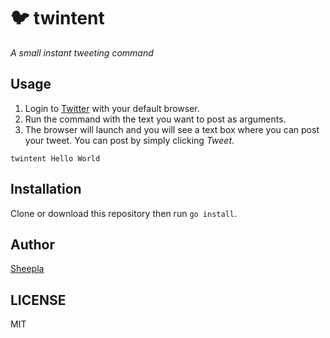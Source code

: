 # 🐦 twintent

*A small instant tweeting command*

## Usage

1. Login to [Twitter](https://twitter.com) with your default browser.
2. Run the command with the text you want to post as arguments.
3. The browser will launch and you will see a text box where you can post your tweet. You can post by simply clicking *Tweet*.

```
twintent Hello World
```

## Installation

Clone or download this repository then run `go install`.

## Author

[Sheepla](https://github.com/sheepla)

## LICENSE

MIT
